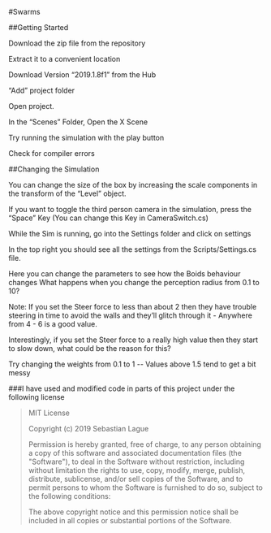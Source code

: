 #Swarms

##Getting Started

Download the zip file from the repository

Extract it to a convenient location

Download Version “2019.1.8f1” from the Hub

“Add” project folder

Open project.

In the “Scenes” Folder, Open the X Scene

Try running the simulation with the play button

Check for compiler errors

##Changing the Simulation

You can change the size of the box by increasing the scale components in the transform of the “Level” object.

If you want to toggle the third person camera in the simulation, press the “Space” Key
(You can change this Key in CameraSwitch.cs)

While the Sim is running, go into the Settings folder and click on settings

In the top right you should see all the settings from the Scripts/Settings.cs file.

Here you can change the parameters to see how the Boids behaviour changes
What happens when you change the perception radius from 0.1 to 10?

Note: If you set the Steer force to less than about 2 then they have trouble steering in time to avoid the walls and they’ll glitch through it - Anywhere from 4 - 6 is a good value.

Interestingly, if you set the Steer force to a really high value then they start to slow down, what could be the reason for this?

Try changing the weights from 0.1 to 1 -- Values above 1.5 tend to get a bit messy



###I have used and modified code in parts of this project under the following license
  
>MIT License
>
>Copyright (c) 2019 Sebastian Lague
>
>Permission is hereby granted, free of charge, to any person obtaining a copy
>of this software and associated documentation files (the "Software"), to deal
>in the Software without restriction, including without limitation the rights
>to use, copy, modify, merge, publish, distribute, sublicense, and/or sell
>copies of the Software, and to permit persons to whom the Software is
>furnished to do so, subject to the following conditions:
>
>The above copyright notice and this permission notice shall be included in all
>copies or substantial portions of the Software.
